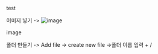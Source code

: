 test

이미지 넣기 -> ![image](https://github.com/user-attachments/assets/c255eb24-577f-4f27-a294-cbd4423603e4)

image

폴더 만들기 -> Add file -> create new file ->폴더 이름 입력 + /
